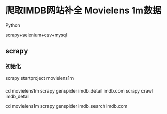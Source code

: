# 爬取IMDB网站补全 Movielens 1m数据

Python

scrapy+selenium+csv+mysql

## scrapy

### 初始化

scrapy startproject movielens1m

###
cd movielens1m
scrapy genspider imdb_detail imdb.com
scrapy crawl imdb_detail

cd movielens1m
scrapy genspider imdb_search imdb.com